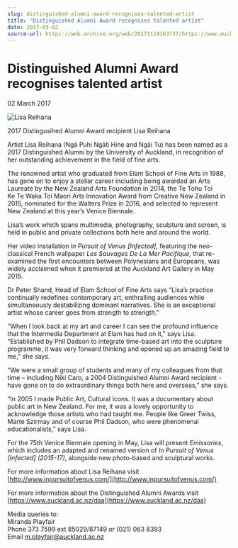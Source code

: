 ```yaml
---
slug: distinguished-alumni-award-recognises-talented-artist
title: "Distinguished Alumni Award recognises talented artist"
date: 2017-03-02
source-url: https://web.archive.org/web/20171119163737/https://www.auckland.ac.nz/en/about/news-events-and-notices/news/news-2017/03/distinguished-alumni-award-recognises-talented-artist-.html
---
```

Distinguished Alumni Award recognises talented artist
=====================================================

02 March 2017

![Lisa Reihana](https://www.auckland.ac.nz/en/about/news-events-and-notices/news/news-2017/03/distinguished-alumni-award-recognises-talented-artist-/_jcr_content/par/textimage/image.img.jpg/1488423230278.jpg "Lisa Reihana")

2017 Distingusihed Alumni Award recipient Lisa Reihana

Artist Lisa Reihana (Ngā Puhi Ngāti Hine and Ngāi Tu) has been named as a 2017 Distinguished Alumni by the University of Auckland, in recognition of her outstanding achievement in the field of fine arts.  
  
The renowned artist who graduated from Elam School of Fine Arts in 1988, has gone on to enjoy a stellar career including being awarded an Arts Laureate by the New Zealand Arts Foundation in 2014, the Te Tohu Toi Ke Te Waka Toi Maori Arts Innovation Award from Creative New Zealand in 2015, nominated for the Walters Prize in 2016, and selected to represent New Zealand at this year’s Venice Biennale.  
  
Lisa’s work which spans multimedia, photography, sculpture and screen, is held in public and private collections both here and around the world.  
  
Her video installation _In Pursuit of Venus \[Infected\],_ featuring the neo-classical French wallpaper _Les Sauvages De La Mer Pacifique,_ that re-examined the first encounters between Polynesians and Europeans, was widely acclaimed when it premiered at the Auckland Art Gallery in May 2015.  
  
Dr Peter Shand, Head of Elam School of Fine Arts says “Lisa’s practice continually redefines contemporary art, enthralling audiences while simultaneously destabilizing dominant narratives. She is an exceptional artist whose career goes from strength to strength.”

“When I look back at my art and career I can see the profound influence that the Intermedia Department at Elam has had on it,” says Lisa. “Established by Phil Dadson to integrate time-based art into the sculpture programme, it was very forward thinking and opened up an amazing field to me,” she says.  
  
“We were a small group of students and many of my colleagues from that time – including Niki Caro, a 2004 Distinguished Alumni Award recipient - have gone on to do extraordinary things both here and overseas,” she says.  
  
“In 2005 I made Public Art, Cultural Icons. It was a documentary about public art in New Zealand. For me, it was a lovely opportunity to acknowledge those artists who had taught me. People like Greer Twiss, Marte Szirmay and of course Phil Dadson, who were phenomenal educationalists,” says Lisa.  
  
For the 75th Venice Biennale opening in May, Lisa will present _Emissaries_, which includes an adapted and renamed version of _In Pursuit of Venus \[Infected\] (2015-17)_, alongside new photo-based and sculptural works.  
  
For more information about Lisa Reihana visit [http://www.inpursuitofvenus.com/](http://www.inpursuitofvenus.com/)

For more information about the Distinguished Alumni Awards visit [https://www.auckland.ac.nz/daa](https://www.auckland.ac.nz/daa)  
  
Media queries to:  
Miranda Playfair  
Phone 373 7599 ext 85029/87149 or (021) 063 8393  
Email [m.playfair@auckland.ac.nz](mailto:m.playfair@auckland.ac.nz)